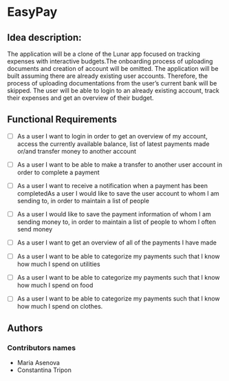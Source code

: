 # EasyPay
 <description>
 
 ## Idea description:

The application will be a clone of the Lunar app focused on tracking expenses with interactive budgets.The onboarding process of uploading documents and creation of account will be omitted. The application will be built assuming there are already existing user accounts. Therefore, the process of uploading documentations from the user’s current bank will be skipped. The user will be able to login to an already existing account, track their expenses and get an overview of their budget.

 
 ## Functional Requirements
 
 - [ ] As a user I want to login in order to get an overview of my account, access the currently available balance, list of latest payments made or/and transfer money to another account
 - [ ] As a user I want to be able to make a transfer to another user account in order to complete a payment
 - [ ] As a user I want to receive a notification when a payment has been completedAs a user I would like to save the user account to whom I am sending to, in order to maintain a list of people
 - [ ] As a user I would like to save the payment information of whom I am sending money to, in order to maintain a list of people to whom I often send money
 - [ ] As a user I want to get an overview of all of the payments I have made
 - [ ] As a user I want to be able to categorize my payments such that I know how much I spend on utilities
 - [ ] As a user I want to be able to categorize my payments such that I know how much I spend on food
 - [ ] As a user I want to be able to categorize my payments such that I know how much I spend on clothes.


 ## Authors
 ### Contributors names
 
 * Maria Asenova
 * Constantina Tripon
 
 
